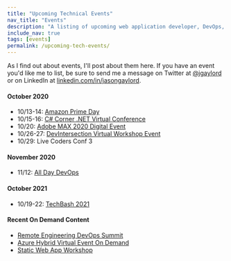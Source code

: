 ```yaml
---
title: "Upcoming Technical Events"
nav_title: "Events"
description: "A listing of upcoming web application developer, DevOps, and other technical events."
include_nav: true
tags: [events]
permalink: /upcoming-tech-events/
---
```


As I find out about events, I'll post about them here. If you have an event you'd like me to list, be sure to send me a message on Twitter at [@jgaylord](http://jasong.us/eUDX9v) or on LinkedIn at [linkedin.com/in/jasongaylord](http://jasong.us/linkedin).

#### October 2020
- 10/13-14: [Amazon Prime Day](https://www.amazon.com/primeday/ref=as_li_ss_tl?pf_rd_r=7J3Z2BH48AN4J63019PZ&pf_rd_p=8d8ba285-d712-4d2f-b671-dd7badc6efff&linkCode=ll2&tag=jasongaylor01-20&linkId=c234894900d60c727ea4ad95e180afd3&language=en_US)
- 10/15-16: [C# Corner .NET Virtual Conference](https://jasong.us/3l9zgLy)
- 10/20: [Adobe MAX 2020 Digital Event](https://jasong.us/3kTtoa0)
- 10/26-27: [DevIntersection Virtual Workshop Event](https://jasong.us/31pTjOF)
- 10/29: Live Coders Conf 3

#### November 2020
- 11/12: [All Day DevOps](https://jasong.us/2HaQKsd)

#### October 2021
- 10/19-22: [TechBash 2021](https://jasong.us/37lAkGe)

#### Recent On Demand Content
- [Remote Engineering DevOps Summit](https://jasong.us/3bTNI6P)
- [Azure Hybrid Virtual Event On Demand](https://jasong.us/3g9Uhmo)
- [Static Web App Workshop](https://jasong.us/3f7QBkz)